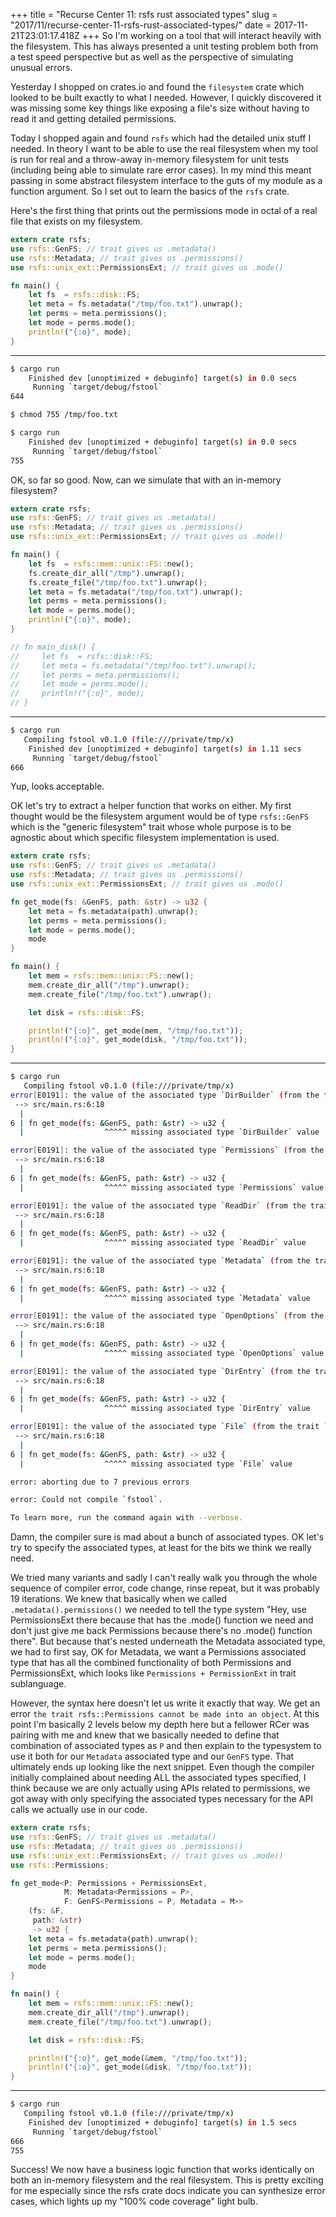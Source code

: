 +++
title = "Recurse Center 11: rsfs rust associated types"
slug = "2017/11/recurse-center-11-rsfs-rust-associated-types/"
date = 2017-11-21T23:01:17.418Z
+++
So I'm working on a tool that will interact heavily with the filesystem. This has always presented a unit testing problem both from a test speed perspective but as well as the perspective of simulating unusual errors.

Yesterday I shopped on crates.io and found the `filesystem` crate which looked to be built exactly to what I needed. However, I quickly discovered it was missing some key things like exposing a file's size without having to read it and getting detailed permissions.

Today I shopped again and found `rsfs` which had the detailed unix stuff I needed. In theory I want to be able to use the real filesystem when my tool is run for real and a throw-away in-memory filesystem for unit tests (including being able to simulate rare error cases). In my mind this meant passing in some abstract filesystem interface to the guts of my module as a function argument. So I set out to learn the basics of the `rsfs` crate.

Here's the first thing that prints out the permissions mode in octal of a real file that exists on my filesystem.

```rust
extern crate rsfs;
use rsfs::GenFS; // trait gives us .metadata()
use rsfs::Metadata; // trait gives us .permissions()
use rsfs::unix_ext::PermissionsExt; // trait gives us .mode()

fn main() {
    let fs  = rsfs::disk::FS;
    let meta = fs.metadata("/tmp/foo.txt").unwrap();
    let perms = meta.permissions();
    let mode = perms.mode();
    println!("{:o}", mode);
}
```
----
```sh
$ cargo run
    Finished dev [unoptimized + debuginfo] target(s) in 0.0 secs
     Running `target/debug/fstool`
644

$ chmod 755 /tmp/foo.txt

$ cargo run
    Finished dev [unoptimized + debuginfo] target(s) in 0.0 secs
     Running `target/debug/fstool`
755
```

OK, so far so good. Now, can we simulate that with an in-memory filesystem?

```rust
extern crate rsfs;
use rsfs::GenFS; // trait gives us .metadata()
use rsfs::Metadata; // trait gives us .permissions()
use rsfs::unix_ext::PermissionsExt; // trait gives us .mode()

fn main() {
    let fs  = rsfs::mem::unix::FS::new();
    fs.create_dir_all("/tmp").unwrap();
    fs.create_file("/tmp/foo.txt").unwrap();
    let meta = fs.metadata("/tmp/foo.txt").unwrap();
    let perms = meta.permissions();
    let mode = perms.mode();
    println!("{:o}", mode);
}

// fn main_disk() {
//     let fs  = rsfs::disk::FS;
//     let meta = fs.metadata("/tmp/foo.txt").unwrap();
//     let perms = meta.permissions();
//     let mode = perms.mode();
//     println!("{:o}", mode);
// }
```
----
```sh
$ cargo run
   Compiling fstool v0.1.0 (file:///private/tmp/x)
    Finished dev [unoptimized + debuginfo] target(s) in 1.11 secs
     Running `target/debug/fstool`
666
```

Yup, looks acceptable.

OK let's try to extract a helper function that works on either. My first thought would be the filesystem argument would be of type `rsfs::GenFS` which is the "generic filesystem" trait whose whole purpose is to be agnostic about which specific filesystem implementation is used.

```rust
extern crate rsfs;
use rsfs::GenFS; // trait gives us .metadata()
use rsfs::Metadata; // trait gives us .permissions()
use rsfs::unix_ext::PermissionsExt; // trait gives us .mode()

fn get_mode(fs: &GenFS, path: &str) -> u32 {
    let meta = fs.metadata(path).unwrap();
    let perms = meta.permissions();
    let mode = perms.mode();
    mode
}

fn main() {
    let mem = rsfs::mem::unix::FS::new();
    mem.create_dir_all("/tmp").unwrap();
    mem.create_file("/tmp/foo.txt").unwrap();

    let disk = rsfs::disk::FS;

    println!("{:o}", get_mode(mem, "/tmp/foo.txt"));
    println!("{:o}", get_mode(disk, "/tmp/foo.txt"));
}
```
----
```sh
$ cargo run
   Compiling fstool v0.1.0 (file:///private/tmp/x)
error[E0191]: the value of the associated type `DirBuilder` (from the trait `rsfs::GenFS`) must be specified
 --> src/main.rs:6:18
  |
6 | fn get_mode(fs: &GenFS, path: &str) -> u32 {
  |                  ^^^^^ missing associated type `DirBuilder` value

error[E0191]: the value of the associated type `Permissions` (from the trait `rsfs::GenFS`) must be specified
 --> src/main.rs:6:18
  |
6 | fn get_mode(fs: &GenFS, path: &str) -> u32 {
  |                  ^^^^^ missing associated type `Permissions` value

error[E0191]: the value of the associated type `ReadDir` (from the trait `rsfs::GenFS`) must be specified
 --> src/main.rs:6:18
  |
6 | fn get_mode(fs: &GenFS, path: &str) -> u32 {
  |                  ^^^^^ missing associated type `ReadDir` value

error[E0191]: the value of the associated type `Metadata` (from the trait `rsfs::GenFS`) must be specified
 --> src/main.rs:6:18
  |
6 | fn get_mode(fs: &GenFS, path: &str) -> u32 {
  |                  ^^^^^ missing associated type `Metadata` value

error[E0191]: the value of the associated type `OpenOptions` (from the trait `rsfs::GenFS`) must be specified
 --> src/main.rs:6:18
  |
6 | fn get_mode(fs: &GenFS, path: &str) -> u32 {
  |                  ^^^^^ missing associated type `OpenOptions` value

error[E0191]: the value of the associated type `DirEntry` (from the trait `rsfs::GenFS`) must be specified
 --> src/main.rs:6:18
  |
6 | fn get_mode(fs: &GenFS, path: &str) -> u32 {
  |                  ^^^^^ missing associated type `DirEntry` value

error[E0191]: the value of the associated type `File` (from the trait `rsfs::GenFS`) must be specified
 --> src/main.rs:6:18
  |
6 | fn get_mode(fs: &GenFS, path: &str) -> u32 {
  |                  ^^^^^ missing associated type `File` value

error: aborting due to 7 previous errors

error: Could not compile `fstool`.

To learn more, run the command again with --verbose.
```

Damn, the compiler sure is mad about a bunch of associated types. OK let's try to specify the associated types, at least for the bits we think we really need.

We tried many variants and sadly I can't really walk you through the whole sequence of compiler error, code change, rinse repeat, but it was probably 19 iterations. We knew that basically when we called `.metadata().permissions()` we needed to tell the type system "Hey, use PermissionsExt there because that has the .mode() function we need and don't just give me back Permissions because there's no .mode() function there". But because that's nested underneath the Metadata associated type, we had to first say, OK for Metadata, we want a Permissions associated type that has all the combined functionality of both Permissions and PermissionsExt, which looks like `Permissions + PermissionExt` in trait sublanguage.

However, the syntax here doesn't let us write it exactly that way. We get an error `the trait rsfs::Permissions cannot be made into an object`. At this point I'm basically 2 levels below my depth here but a fellower RCer was pairing with me and knew that we basically needed to define that combination of associated types as `P` and then explain to the typesystem to use it both for our `Metadata` associated type and our `GenFS` type. That ultimately ends up looking like the next snippet. Even though the compiler initially complained about needing ALL the associated types specified, I think because we are only actually using APIs related to permissions, we got away with only specifying the associated types necessary for the API calls we actually use in our code.

```rust
extern crate rsfs;
use rsfs::GenFS; // trait gives us .metadata()
use rsfs::Metadata; // trait gives us .permissions()
use rsfs::unix_ext::PermissionsExt; // trait gives us .mode()
use rsfs::Permissions;

fn get_mode<P: Permissions + PermissionsExt,
            M: Metadata<Permissions = P>,
            F: GenFS<Permissions = P, Metadata = M>>
    (fs: &F,
     path: &str)
     -> u32 {
    let meta = fs.metadata(path).unwrap();
    let perms = meta.permissions();
    let mode = perms.mode();
    mode
}

fn main() {
    let mem = rsfs::mem::unix::FS::new();
    mem.create_dir_all("/tmp").unwrap();
    mem.create_file("/tmp/foo.txt").unwrap();

    let disk = rsfs::disk::FS;

    println!("{:o}", get_mode(&mem, "/tmp/foo.txt"));
    println!("{:o}", get_mode(&disk, "/tmp/foo.txt"));
}
```
----
```sh
$ cargo run
   Compiling fstool v0.1.0 (file:///private/tmp/x)
    Finished dev [unoptimized + debuginfo] target(s) in 1.5 secs
     Running `target/debug/fstool`
666
755
```

Success! We now have a business logic function that works identically on both an in-memory filesystem and the real filesystem. This is pretty exciting for me especially since the rsfs crate docs indicate you can synthesize error cases, which lights up my "100% code coverage" light bulb.
